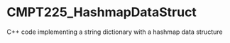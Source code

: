 # CMPT225_HashmapDataStruct
C++ code implementing a string dictionary with a hashmap data structure
